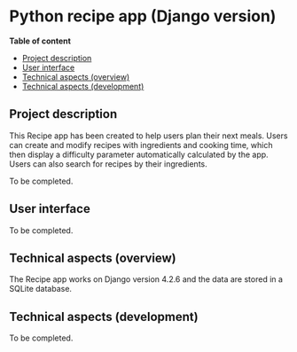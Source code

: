 # Python recipe app (Django version)

**Table of content**

- [Project description](#project-description)
- [User interface](#user-interface)
- [Technical aspects (overview)](#technical-aspects-overview)
- [Technical aspects (development)](#technical-aspects-development)


## Project description

This Recipe app has been created to help users plan their next meals. Users can create and modify recipes with ingredients and cooking time, which then display a difficulty parameter automatically calculated by the app. Users can also search for recipes by their ingredients.

To be completed.

## User interface

To be completed.

## Technical aspects (overview)

The Recipe app works on Django version 4.2.6 and the data are stored in a SQLite database.

## Technical aspects (development)

To be completed.
